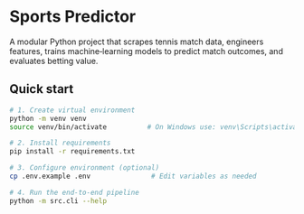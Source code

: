 # Sports Predictor

A modular Python project that scrapes tennis match data, engineers features, trains machine‑learning models
to predict match outcomes, and evaluates betting value.

## Quick start

```bash
# 1. Create virtual environment
python -m venv venv
source venv/bin/activate          # On Windows use: venv\Scripts\activate

# 2. Install requirements
pip install -r requirements.txt

# 3. Configure environment (optional)
cp .env.example .env               # Edit variables as needed

# 4. Run the end‑to‑end pipeline
python -m src.cli --help
```
